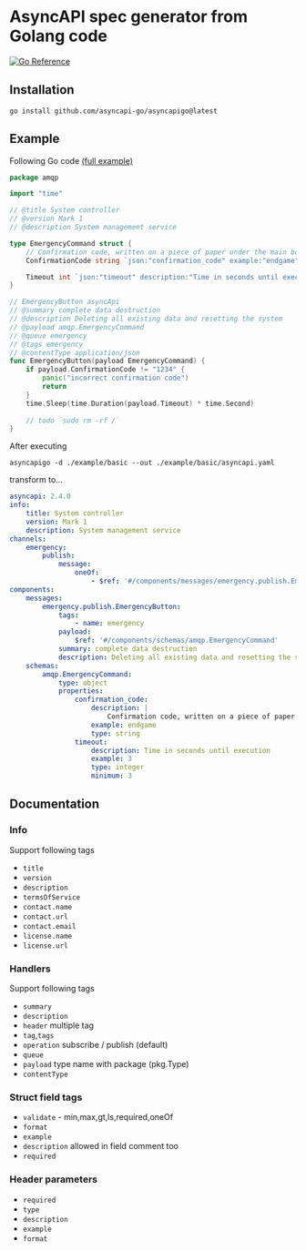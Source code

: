 # AsyncAPI spec generator from Golang code
[![Go Reference](https://pkg.go.dev/badge/github.com/asyncapi-go/asyncapigo.svg)](https://pkg.go.dev/github.com/asyncapi-go/asyncapigo)

## Installation

```shell
go install github.com/asyncapi-go/asyncapigo@latest
```

## Example 

Following Go code [(full example)](./example/basic/main.go)

```go
package amqp

import "time"

// @title System controller
// @version Mark 1
// @description System management service

type EmergencyCommand struct {
	// Confirmation code, written on a piece of paper under the main boss's keyboard
	ConfirmationCode string `json:"confirmation_code" example:"endgame"`

	Timeout int `json:"timeout" description:"Time in seconds until execution" example:"3" validate:"min=3"`
}

// EmergencyButton asyncApi
// @summary complete data destruction
// @description Deleting all existing data and resetting the system
// @payload amqp.EmergencyCommand
// @queue emergency
// @tags emergency
// @contentType application/json
func EmergencyButton(payload EmergencyCommand) {
	if payload.ConfirmationCode != "1234" {
		panic("incorrect confirmation code")
		return
	}
	time.Sleep(time.Duration(payload.Timeout) * time.Second)
	
	// todo `sudo rm -rf /`
}
```

After executing

```shell
asyncapigo -d ./example/basic --out ./example/basic/asyncapi.yaml
```

transform to...

```yaml
asyncapi: 2.4.0
info:
    title: System controller
    version: Mark 1
    description: System management service
channels:
    emergency:
        publish:
            message:
                oneOf:
                    - $ref: '#/components/messages/emergency.publish.EmergencyButton'
components:
    messages:
        emergency.publish.EmergencyButton:
            tags:
                - name: emergency
            payload:
                $ref: '#/components/schemas/amqp.EmergencyCommand'
            summary: complete data destruction
            description: Deleting all existing data and resetting the system
    schemas:
        amqp.EmergencyCommand:
            type: object
            properties:
                confirmation_code:
                    description: |
                        Confirmation code, written on a piece of paper under the main boss's keyboard
                    example: endgame
                    type: string
                timeout:
                    description: Time in seconds until execution
                    example: 3
                    type: integer
                    minimum: 3
```

## Documentation

### Info

Support following tags

 -  `title` 
 -  `version`
 -  `description`
 -  `termsOfService`
 -  `contact.name`
 -  `contact.url`
 -  `contact.email`
 -  `license.name`
 -  `license.url`

### Handlers

Support following tags

- `summary`
- `description`
- `header` multiple tag
- `tag`,`tags`
- `operation` subscribe / publish (default)
- `queue`
- `payload` type name with package (pkg.Type)
- `contentType`

### Struct field tags

- `validate` - min,max,gt,ls,required,oneOf
- `format`
- `example`
- `description` allowed in field comment too
- `required`

### Header parameters

- `required`
- `type`
- `description`
- `example`
- `format`
